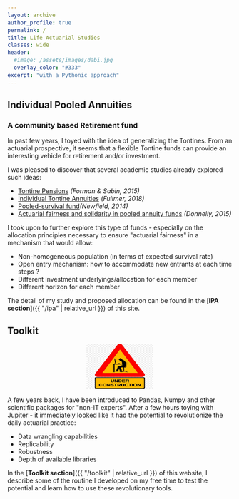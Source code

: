 ```yaml
---
layout: archive
author_profile: true
permalink: /
title: Life Actuarial Studies
classes: wide
header:
  #image: /assets/images/dabi.jpg
  overlay_color: "#333"
excerpt: "with a Pythonic approach"
---
```


## Individual Pooled Annuities
### A community based Retirement fund

In past few years, I toyed with the idea of generalizing the Tontines. From an actuarial prospective, it seems that a flexible Tontine funds can provide an interesting vehicle for retirement and/or investment.

I was pleased to discover that several academic studies already explored such ideas:
* [Tontine Pensions](https://scholarship.law.upenn.edu/penn_law_review/vol163/iss3/3/) *(Forman & Sabin, 2015)*
* [Individual Tontine Annuities](https://ssrn.com/abstract=3217551) *(Fullmer, 2018)*
* [Pooled-survival fund](https://www.actuaries.asn.au/Library/Events/FSF/2014/NewfieldPostRetirementPaper140505.pdf)*(Newfield, 2014)*
* [Actuarial fairness and solidarity in pooled annuity funds](https://arxiv.org/abs/1311.5120) *(Donnelly, 2015)*


I took upon to further explore this type of funds - especially on the allocation principles necessary to ensure "actuarial fairness" in a mechanism that would allow:
* Non-homogeneous population (in terms of expected survival rate)
* Open entry mechanism: how to accommodate new entrants at each time steps ?
* Different investment underlyings/allocation for each member
* Different horizon for each member

The detail of my study and proposed allocation can be found in the [**IPA section**]({{ "/ipa" | relative_url }}) of this site.


## Toolkit

<div>
 <p align="center">
   <img src="assets/images/wip_small.jpg" alt="wip"
 	   title="Under Construction" width="150" height="100" />
 </p>
</div>

A few years back, I have been introduced to Pandas, Numpy and other scientific packages for "non-IT experts". After a few hours toying with Jupiter - it immediately looked like it had the potential to revolutionize the daily actuarial practice:
* Data wrangling capabilities
* Replicability
* Robustness
* Depth of available libraries

In the [**Toolkit section**]({{ "/toolkit" | relative_url }}) of this website, I describe some of the routine I developed on my free time to test the potential and learn how to use these revolutionary tools.
